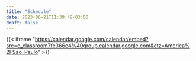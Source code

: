 ```yaml
---
title: "Schedule"
date: 2023-06-21T11:39:48-03:00
draft: false
---
```


{{< iframe "https://calendar.google.com/calendar/embed?src=c_classroom7fe366e4%40group.calendar.google.com&ctz=America%2FSao_Paulo" >}}